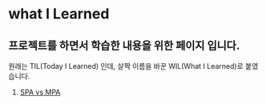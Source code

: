 # what I Learned

## 프로젝트를 하면서 학습한 내용을 위한 페이지 입니다.

원래는 TIL(Today I Learned) 인데, 살짝 이름을 바꾼 WIL(What I Learned)로 붙였습니다.

1. [SPA vs MPA](https://www.notion.so/bcf798dd37e14db5932773b4ea17fb06)
